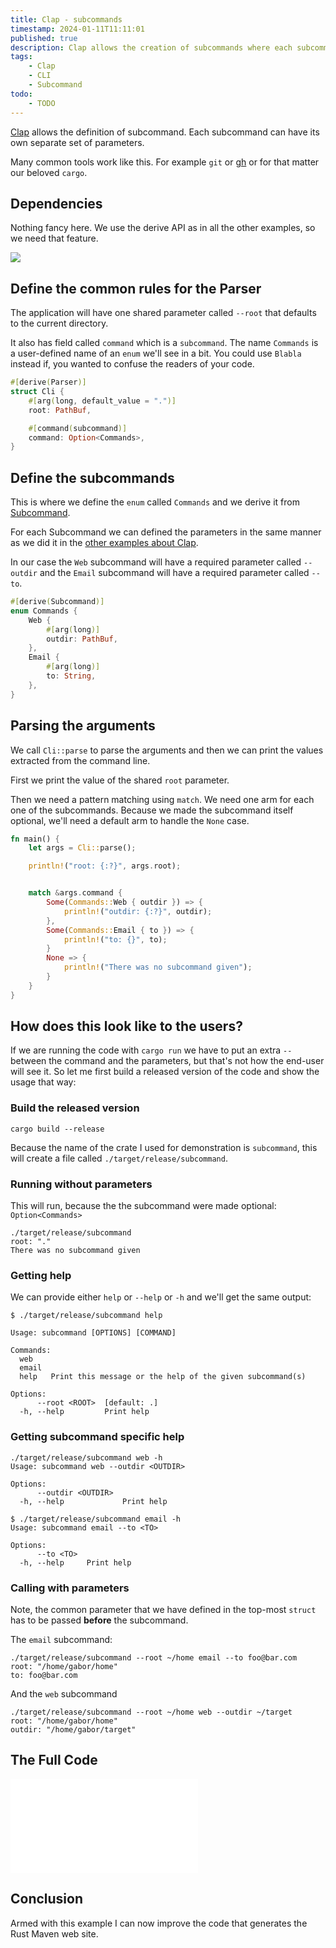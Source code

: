 ```yaml
---
title: Clap - subcommands
timestamp: 2024-01-11T11:11:01
published: true
description: Clap allows the creation of subcommands where each subcommand can have its own separate set of parameters.
tags:
    - Clap
    - CLI
    - Subcommand
todo:
    - TODO
---
```


[Clap](/clap) allows the definition of subcommand. Each subcommand can have its own separate set of parameters.

Many common tools work like this. For example `git` or [gh](https://cli.github.com/) or for that matter our beloved `cargo`.

## Dependencies

Nothing fancy here. We use the derive API as in all the other examples, so we need that feature.

![](examples/clap/subcommand/Cargo.toml)


## Define the common rules for the Parser

The application will have one shared parameter called `--root` that defaults to the current directory.

It also has field called `command` which is a `subcommand`. The name `Commands` is a user-defined name of an `enum` we'll see in a bit.
You could use `Blabla` instead if, you wanted to confuse the readers of your code.

```rust
#[derive(Parser)]
struct Cli {
    #[arg(long, default_value = ".")]
    root: PathBuf,

    #[command(subcommand)]
    command: Option<Commands>,
}
```

## Define the subcommands

This is where we define the `enum` called `Commands` and we derive it from [Subcommand](https://docs.rs/clap/latest/clap/trait.Subcommand.html).

For each Subcommand we can defined the parameters in the same manner as we did it in the [other examples about Clap](/clap).

In our case the `Web` subcommand will have a required parameter called `--outdir` and the `Email` subcommand will have a required parameter called `--to`.


```rust
#[derive(Subcommand)]
enum Commands {
    Web {
        #[arg(long)]
        outdir: PathBuf,
    },
    Email {
        #[arg(long)]
        to: String,
    },
}
```

## Parsing the arguments

We call `Cli::parse` to parse the arguments and then we can print the values extracted from the command line.

First we print the value of the shared `root` parameter.

Then we need a pattern matching using `match`. We need one arm for each one of the subcommands. Because we made the subcommand itself
optional, we'll need a default arm to handle the `None` case.


```rust
fn main() {
    let args = Cli::parse();

    println!("root: {:?}", args.root);


    match &args.command {
        Some(Commands::Web { outdir }) => {
            println!("outdir: {:?}", outdir);
        },
        Some(Commands::Email { to }) => {
            println!("to: {}", to);
        }
        None => {
            println!("There was no subcommand given");
        }
    }
}
```

## How does this look like to the users?

If we are running the code with `cargo run` we have to put an extra `--` between the command and the parameters, but that's not how the end-user will see it.
So let me first build a released version of the code and show the usage that way:

### Build the released version

```
cargo build --release
```

Because the name of the crate I used for demonstration is `subcommand`, this will create a file called `./target/release/subcommand`.

### Running without parameters

This will run, because the the subcommand were made optional: `Option<Commands>`

```
./target/release/subcommand
root: "."
There was no subcommand given
```

### Getting help

We can provide either `help` or `--help` or `-h` and we'll get the same output:

```
$ ./target/release/subcommand help

Usage: subcommand [OPTIONS] [COMMAND]

Commands:
  web
  email
  help   Print this message or the help of the given subcommand(s)

Options:
      --root <ROOT>  [default: .]
  -h, --help         Print help
```

### Getting subcommand specific help


```
./target/release/subcommand web -h
Usage: subcommand web --outdir <OUTDIR>

Options:
      --outdir <OUTDIR>
  -h, --help             Print help
```


```
$ ./target/release/subcommand email -h
Usage: subcommand email --to <TO>

Options:
      --to <TO>
  -h, --help     Print help
```

### Calling with parameters

Note, the common parameter that we have defined in the top-most `struct` has to be passed **before** the subcommand.

The `email` subcommand:

```
./target/release/subcommand --root ~/home email --to foo@bar.com
root: "/home/gabor/home"
to: foo@bar.com
```

And the `web` subcommand

```
./target/release/subcommand --root ~/home web --outdir ~/target
root: "/home/gabor/home"
outdir: "/home/gabor/target"
```

## The Full Code

![](examples/clap/subcommand/src/main.rs)

## Conclusion

Armed with this example I can now improve the code that generates the Rust Maven web site.

